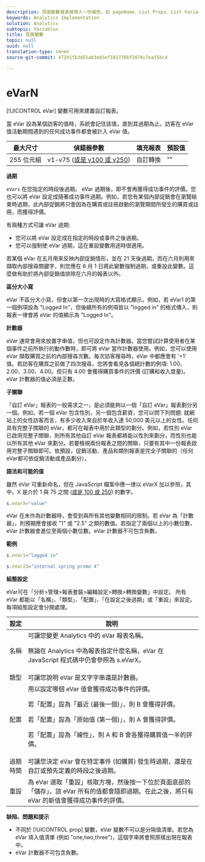 ```yaml
---
description: 頁面變數會直接填入一份報告，如 pageName、List Props、List Variables 等。
keywords: Analytics Implementation
solution: Analytics
subtopic: Variables
title: 頁面變數
topic: null
uuid: null
translation-type: tm+mt
source-git-commit: 47291fb3d55ab3eb5ef181770bf2078c7ea55bc4

---
```



# eVarN

[!UICONTROL eVar] 變數可用來建置自訂報表。


<!-- 

eVarN.xml

 -->

當 eVar 設為某個訪客的值時，系統會記住該值，直到其過期為止。訪客在 eVar 值活動期間遇到的任何成功事件都會被計入 eVar 值。

| 最大尺寸 | 偵錯器參數 | 填充報表 | 預設值 |
|---|---|---|---|
| 255 位元組 | v1-v75 ([或是 v100 或 v250](/help/implement/js-implementation/page-variables/page-variables.md)) | 自訂轉換 | "" |

**過期**

`eVars` 在您指定的時段後過期。 eVar 過期後，即不會再獲得成功事件的評價。您也可以將 eVar 設定成隨著成功事件過期。例如，若您有某個內部促銷會在瀏覽結束時過期，此內部促銷將只會因為在購買或註冊啟動的瀏覽期間所發生的購買或註冊，而獲得評價。

有兩種方式可讓 eVar 過期: 

* 您可以將 eVar 設定成在指定的時段或事件之後過期。
* 您可以強制使 eVar 過期，這在重設變數用途時很適用。

若某個 eVar 在五月用來反映內部促銷情形，並在 21 天後過期，而在六月則用來擷取內部搜尋關鍵字，則您應在 6 月 1 日將此變數強制過期，或重設此變數。這麼做有助於將內部促銷值排除在六月的報表以外。

**區分大小寫**

eVar 不區分大小寫，但會以第一次出現時的大寫格式顯示。例如，若 eVar1 的第一個例項設為 "Logged In"，但後續所有的例項皆以 "logged in" 的格式傳入，則報表一律會將 eVar 的值顯示為 "Logged In"。

**計數器**

eVar 通常會用來放置字串值，但也可設定作為計數器。當您嘗試計算使用者在某個事件之前所執行的動作數時，即可將 eVar 當作計數器使用。例如，您可以使用 eVar 擷取購買之前的內部搜尋次數。每次訪客搜尋時，eVar 中都應會有 '+1' 值。若訪客在購買之前做了四次搜尋，您將會看見各個總計數的例項: 1.00、2.00、3.00、4.00。但只有 4.00 會獲得購買事件的評價 (訂購和收入度量)。eVar 計數器的值必須是正數。

**子關聯**

「自訂 eVar」報表的一般需求之一，是必須能夠以一個「自訂 eVar」報表劃分另一個。例如，若一個 eVar 包含性別，另一個包含薪資，您可以問下列問題: 就網站上的女性訪客而言，有多少收入來自於年收入達 50,000 美元以上的女性。任何具有完整子關聯的 eVar，都可在報表中用於此類型的劃分。例如，若性別 eVar 已啟用完整子關聯，則所有其他自訂 eVar 報表都將能以性別來劃分，而性別也能以所有其他 eVar 來劃分。若要檢視兩份報表之間的關聯，只要有其中一份報表啟用完整子關聯即可。依預設，促銷活動、產品和類別報表是完全子關聯的（任何eVar都可依促銷活動或產品劃分）。

**語法和可能的值**

雖然 eVar 可重新命名，但在 JavaScript 檔案中應一律以 eVarX 加以參照，其中，X 是介於 1 與 75 之間 ([或是 100 或 250](/help/implement/js-implementation/page-variables/page-variables.md)) 的數字。

```js
s.eVarX="value"
```

eVar 在未作為計數器時，會受到與所有其他變數相同的限制。若 eVar 為「計數器」，則預期應會接收 "1" 或 "2.5" 之類的數值。若指定了兩個以上的小數位數，eVar 計數器會進位至兩個小數位數。eVar 計數器不可包含負數。

**範例**

```js
s.eVar1="logged in"
```

```js
s.eVar23="internal spring promo 4"
```

**組態設定**

eVar可在「分析&gt;管理&gt;報表套裝&gt;編輯設定&gt;轉換&gt;轉換變數」中設定。 所有 eVar 都能以「名稱」、「類型」、「配置」、「在設定之後過期」或「重設」來設定。每項組態設定會分開處理。

<table id="table_5C524B71520849FA8A9A6B79A3EE77C9"> 
 <thead> 
  <tr> 
   <th class="entry"> 設定 </th> 
   <th class="entry"> 說明 </th> 
  </tr> 
 </thead>
 <tbody> 
  <tr> 
   <td> 名稱 </td> 
   <td> 可讓您變更 <span class="keyword">Analytics</span> 中的 eVar 報表名稱。 <p>無論在 <span class="keyword">Analytics</span> 中為報表指定什麼名稱，eVar 在 JavaScript 程式碼中仍會參照為 s.eVarX。 </p> </td> 
  </tr> 
  <tr> 
   <td> 類型 </td> 
   <td> 可讓您說明 eVar 是文字字串還是計數器。 </td> 
  </tr> 
  <tr> 
   <td> 配置 </td> 
   <td> 用以設定哪個 eVar 值會獲得成功事件的評價。 <p>若「配置」設為「最近 (最後一個)」，則 B 會獲得評價。 </p> <p>若「配置」設為「原始值 (第一個)」，則 A 會獲得評價。 </p> <p>若「配置」設為「線性」，則 A 和 B 會各獲得購買值一半的評價。 </p> </td> 
  </tr> 
  <tr> 
   <td> 過期時間 </td> 
   <td> 可讓您決定 eVar 會在特定事件 (如購買) 發生時過期，還是在自訂或預先定義的時段之後過期。 </td> 
  </tr> 
  <tr> 
   <td> 重設 </td> 
   <td> 為 eVar 選取<span class="wintitle">「重設」</span>核取方塊，然後按一下位於頁面底部的<span class="wintitle">「儲存」</span>，該 eVar 所有的值都會隨即過期。在此之後，將只有 eVar 的新值會獲得成功事件的評價。 </td> 
  </tr> 
 </tbody> 
</table>

**缺陷、問題和提示**

* 不同於 [!UICONTROL prop] 變數，eVar 變數不可以是分隔值清單。若您為 eVar 填入值清單 (例如 "one,two,three")，這個字串將會照原樣出現在報表中。
* eVar 計數器不可包含負數。
